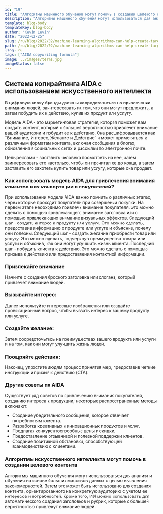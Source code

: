 ```yaml
---
id: "19"
title: "Алгоритмы машинного обучения могут помочь в создании целевого контента"
description: "Алгоритмы машинного обучения могут использоваться для анализа и обучения на основе больших массивов данных с целью выявления закономерностей. Затем это может быть использовано для создания контента, ориентированного на конкретную аудиторию на основе ее интересов. Используя машинное обучение, компании могут создавать контент, который будет более релевантным для их клиентов и поможет увеличить продажи."
template: blog-body
templateKey: blog-body
author: "Kevin Levin"
date: "2022-02-25"
slug: /ru/blog/2022/02/machine-learning-algorithms-can-help-create-targeted-content
path: /ru/blog/2022/02/machine-learning-algorithms-can-help-create-targeted-content
lang: ru
tags: ["AIDA copywriting formula"]
image: ../images/terms.jpg
imageStatus: false
---
```


## Система копирайтинга AIDA с использованием искусственного интеллекта

В цифровую эпоху бренды должны сосредоточиться на привлечении внимания людей, заинтересовать их тем, что они могут предложить, а затем побудить их к действию, купив их продукт или услугу.

Модель AIDA - это маркетинговая стратегия, которая поможет вам создать контент, который с большей вероятностью привлечет внимание вашей аудитории и побудит ее к действию. Она расшифровывается как "Внимание, Интерес, Желание и Действие" и может применяться к различным форматам контента, включая сообщения в блогах, обновления в социальных сетях и рассылки по электронной почте.

Цель рекламы - заставить человека посмотреть на нее, затем заинтересовать его настолько, чтобы он прочитал ее до конца, а затем заставить его захотеть купить товар или услугу, которые она продает.

### Как использовать модель AIDA для привлечения внимания клиентов и их конвертации в покупателей?

При использовании модели AIDA важно помнить о различных этапах, через которые проходит покупатель при совершении покупки. На первом этапе необходимо привлечь внимание покупателя. Это можно сделать с помощью привлекающего внимание заголовка или с помощью привлекающих внимание визуальных эффектов. Следующий шаг - создать интерес к продукту или услуге. Это можно сделать, предоставив информацию о продукте или услуге и объяснив, почему они полезны. Следующий шаг - создать желание приобрести товар или услугу. Это можно сделать, подчеркнув преимущества товара или услуги и объяснив, как они могут улучшить жизнь клиента. Последний шаг - побудить клиента к действию. Это можно сделать с помощью призыва к действию или предоставления контактной информации.

### Привлекайте внимание:

Начните с создания броского заголовка или слогана, который привлечет внимание людей.

### Вызывайте интерес:

Далее используйте интересные изображения или создайте провокационный вопрос, чтобы вызвать интерес к вашему продукту или услуге.

### Создайте желание:

Затем сосредоточьтесь на преимуществах вашего продукта или услуги и на том, как они могут улучшить жизнь людей.

### Поощряйте действия:

Наконец, упростите людям процесс принятия мер, предоставив четкие инструкции и призыв к действию (CTA).

### Другие советы по AIDA

Существует ряд советов по привлечению внимания покупателей, созданию интереса к продукции; некоторые распространенные методы включают:

- Создание убедительного сообщения, которое отвечает потребностям клиента.
- Разработка креативных и инновационных продуктов и услуг.
- Предлагая конкурентоспособные цены и скидки.
- Предоставление отзывчивой и полезной поддержки клиентов.
- Создание позитивной обстановки, способствующей взаимодействию с клиентами.

### Алгоритмы искусственного интеллекта могут помочь в создании целевого контента

Алгоритмы машинного обучения могут использоваться для анализа и обучения на основе больших массивов данных с целью выявления закономерностей. Затем это может быть использовано для создания контента, ориентированного на конкретную аудиторию с учетом ее интересов и потребностей. Кроме того, ИИ можно использовать для автоматического создания заголовков и рубрик, которые с большей вероятностью привлекут внимание людей.
